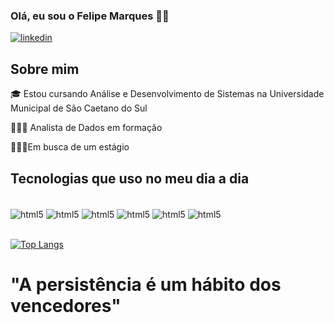### Olá, eu sou o Felipe Marques 🖐🏿

[![linkedin](https://img.shields.io/badge/LinkedIn-0077B5?style=for-the-badge&logo=linkedin&logoColor=white)](https://www.linkedin.com/in/felipe-marques2002/)

## Sobre mim

🎓 Estou cursando Análise e Desenvolvimento de Sistemas na Universidade
Municipal de São Caetano do Sul

👨🏿‍💻 Analista de Dados em formação

🧑🏿‍💼Em busca de um estágio

## Tecnologias que uso no meu dia a dia

<div style="display: inline_block"><br/>
    <img align="center" alt = "html5" src = "https://img.shields.io/badge/Python-3776AB?style=for-the-badge&logo=python&logoColor=white" />
    <img align="center" alt = "html5" src = "https://img.shields.io/badge/MySQL-00000F?style=for-the-badge&logo=mysql&logoColor=white" />
    <img align="center" alt = "html5" src = "https://img.shields.io/badge/Microsoft_Excel-217346?style=for-the-badge&logo=microsoft-excel&logoColor=white" />
    <img align="center" alt = "html5" src = "https://img.shields.io/badge/Java-ED8B00?style=for-the-badge&logo=openjdk&logoColor=white" />
     <img align="center" alt = "html5" src = https://img.shields.io/badge/C%2B%2B-00599C?style=for-the-badge&logo=c%2B%2B&logoColor=white />
     <img align="center" alt = "html5" src = https://badgen.net/badge/style/POWER%20BI/yellow?icon=powerbi&label=>
</div>   <br>


[![Top Langs](https://github-readme-stats.vercel.app/api/top-langs/?username=felipmarques&layout=pie)](https://github.com/felipmarques/github-readme-stats)

# "A persistência é um hábito dos vencedores"
 

